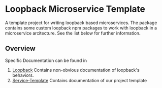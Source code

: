 # Loopback Microservice Template

A template project for writing loopback based microservices.
The package contains some custom loopback npm packages to work with loopback in a microservice arcitecture. See the list below for further information.

## Overview

Specific Documentation can be found in

  1. [Loopback](loopback) Contains non-obvious documentation of loopback's behaviors.
  1. [Service-Template](service-template) Contains documentation of our project template
